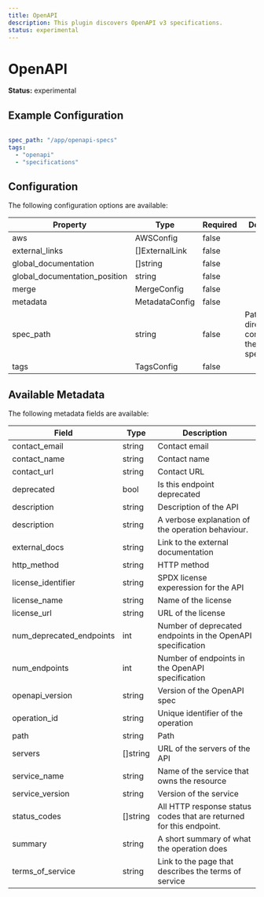 ```yaml
---
title: OpenAPI
description: This plugin discovers OpenAPI v3 specifications.
status: experimental
---
```


# OpenAPI

**Status:** experimental

## Example Configuration

```yaml

spec_path: "/app/openapi-specs"
tags:
  - "openapi"
  - "specifications"

```

## Configuration
The following configuration options are available:

| Property | Type | Required | Description |
|----------|------|----------|-------------|
| aws | AWSConfig | false |  |
| external_links | []ExternalLink | false |  |
| global_documentation | []string | false |  |
| global_documentation_position | string | false |  |
| merge | MergeConfig | false |  |
| metadata | MetadataConfig | false |  |
| spec_path | string | false | Path to the directory containing the OpenAPI specifications |
| tags | TagsConfig | false |  |

## Available Metadata

The following metadata fields are available:

| Field | Type | Description |
|-------|------|-------------|
| contact_email | string | Contact email |
| contact_name | string | Contact name |
| contact_url | string | Contact URL |
| deprecated | bool | Is this endpoint deprecated |
| description | string | Description of the API |
| description | string | A verbose explanation of the operation behaviour. |
| external_docs | string | Link to the external documentation |
| http_method | string | HTTP method |
| license_identifier | string | SPDX license experession for the API |
| license_name | string | Name of the license |
| license_url | string | URL of the license |
| num_deprecated_endpoints | int | Number of deprecated endpoints in the OpenAPI specification |
| num_endpoints | int | Number of endpoints in the OpenAPI specification |
| openapi_version | string | Version of the OpenAPI spec |
| operation_id | string | Unique identifier of the operation |
| path | string | Path |
| servers | []string | URL of the servers of the API |
| service_name | string | Name of the service that owns the resource |
| service_version | string | Version of the service |
| status_codes | []string | All HTTP response status codes that are returned for this endpoint. |
| summary | string | A short summary of what the operation does |
| terms_of_service | string | Link to the page that describes the terms of service |